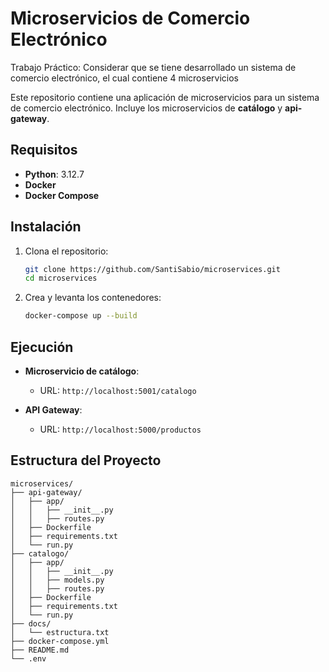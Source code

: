 # Microservicios de Comercio Electrónico

Trabajo Práctico: Considerar que se tiene desarrollado un sistema de comercio electrónico, el cual contiene 4 microservicios

Este repositorio contiene una aplicación de microservicios para un sistema de comercio electrónico. Incluye los microservicios de **catálogo** y **api-gateway**.

## Requisitos

- **Python**: 3.12.7
- **Docker**
- **Docker Compose**

## Instalación

1. Clona el repositorio:
    ```bash
    git clone https://github.com/SantiSabio/microservices.git
    cd microservices
    ```

2. Crea y levanta los contenedores:
    ```bash
    docker-compose up --build
    ```

## Ejecución

- **Microservicio de catálogo**:
    - URL: `http://localhost:5001/catalogo`
    
- **API Gateway**:
    - URL: `http://localhost:5000/productos`

## Estructura del Proyecto

```plaintext
microservices/
├── api-gateway/
│   ├── app/
│   │   ├── __init__.py
│   │   ├── routes.py
│   ├── Dockerfile
│   ├── requirements.txt
│   └── run.py
├── catalogo/
│   ├── app/
│   │   ├── __init__.py
│   │   ├── models.py
│   │   ├── routes.py
│   ├── Dockerfile
│   ├── requirements.txt
│   └── run.py
├── docs/
│   └── estructura.txt
├── docker-compose.yml
├── README.md
└── .env
